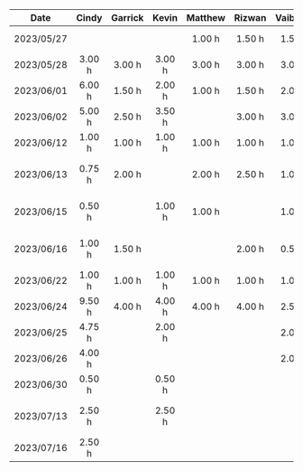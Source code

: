 |    Date    | Cindy  | Garrick | Kevin  | Matthew | Rizwan | Vaibhav |           Task            |
| :--------: | :----: |:-------:| :----: |:-------:| :----: | :-----: | :-----------------------: |
| 2023/05/27 |        |         |        | 1.00 h  | 1.50 h |  1.50h  |    Brainstorming Ideas    |
| 2023/05/28 | 3.00 h | 3.00 h  | 3.00 h | 3.00 h  | 3.00 h |  3.00h  |     Demo Presentation     |
| 2023/06/01 | 6.00 h | 1.50 h  | 2.00 h | 1.00 h  | 1.50 h |  2.00h  |   D1: Project Proposal    |
| 2023/06/02 | 5.00 h | 2.50 h  | 3.50 h |         | 3.00 h |  3.00h  |   D1: Project Proposal    |
| 2023/06/12 | 1.00 h | 1.00 h  | 1.00 h | 1.00 h  | 1.00 h |  1.00h  |   Architectural Diagram   |
| 2023/06/13 | 0.75 h | 2.00 h  |        | 2.00 h  | 2.50 h |  1.00h  | D2: Buddy Team Evaluation |
| 2023/06/15 | 0.50 h |         | 1.00 h | 1.00 h  |        |  1.00h  | D2: Buddy Team Evaluation |
| 2023/06/16 | 1.00 h | 1.50 h  |        |         | 2.00 h |  0.50h  | D2: Buddy Team Evaluation |
| 2023/06/22 | 1.00 h | 1.00 h  | 1.00 h | 1.00 h  | 1.00 h |  1.00h  | D3: Prototype Demo (Plan) |
| 2023/06/24 | 9.50 h | 4.00 h  | 4.00 h | 4.00 h  | 4.00 h |  2.50h  |    D3: Prototype Demo     |
| 2023/06/25 | 4.75 h |         | 2.00 h |         |        |  2.00h  |    D3: Prototype Demo     |
| 2023/06/26 | 4.00 h |         |        |         |        |  2.00h  |   Implementing Features   |
| 2023/06/30 | 0.50 h |         | 0.50 h |         |        |         |  D3: Prototype Demo Doc   |
| 2023/07/13 | 2.50 h |         | 2.50 h |         |        |         |  D4: Architectural Styles |
| 2023/07/16 | 2.50 h |         |        |         |        |         |   Implementing Features   |
